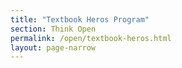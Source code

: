 ```yaml
---
title: "Textbook Heros Program"
section: Think Open
permalink: /open/textbook-heros.html
layout: page-narrow
---
```


